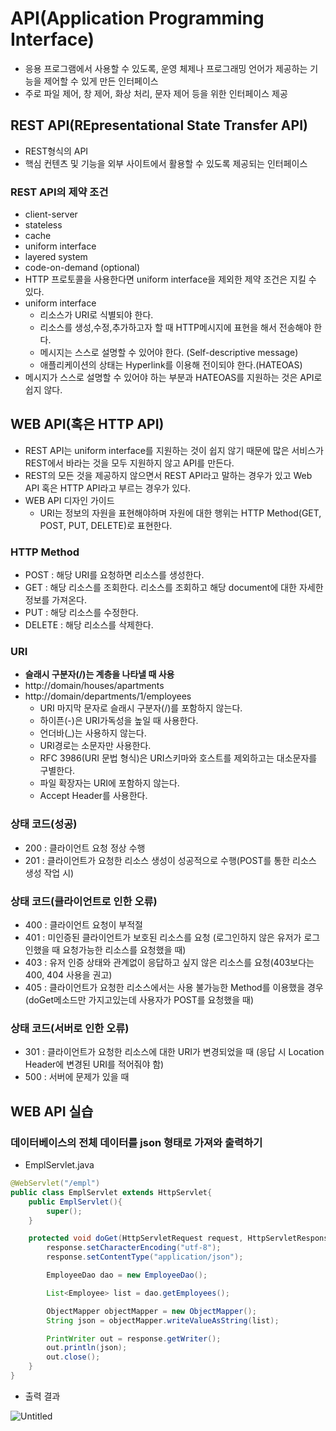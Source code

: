 # API(Application Programming Interface)

- 응용 프로그램에서 사용할 수 있도록, 운영 체제나 프로그래밍 언어가 제공하는 기능을 제어할 수 있게 만든 인터페이스
- 주로 파일 제어, 창 제어, 화상 처리, 문자 제어 등을 위한 인터페이스 제공

## REST API(REpresentational State Transfer API)

- REST형식의 API
- 핵심 컨텐츠 및 기능을 외부 사이트에서 활용할 수 있도록 제공되는 인터페이스

### REST API의 제약 조건

- client-server
- stateless
- cache
- uniform interface
- layered system
- code-on-demand (optional)
- HTTP 프로토콜을 사용한다면 uniform interface을 제외한 제약 조건은 지킬 수 있다.
- uniform interface
    - 리소스가 URI로 식별되야 한다.
    - 리소스를 생성,수정,추가하고자 할 때 HTTP메시지에 표현을 해서 전송해야 한다.
    - 메시지는 스스로 설명할 수 있어야 한다. (Self-descriptive message)
    - 애플리케이션의 상태는 Hyperlink를 이용해 전이되야 한다.(HATEOAS)
- 메시지가 스스로 설명할 수 있어야 하는 부분과 HATEOAS를 지원하는 것은 API로 쉽지 않다.

## WEB API(혹은 HTTP API)

- REST API는 uniform interface를 지원하는 것이 쉽지 않기 때문에 많은 서비스가 REST에서 바라는 것을 모두 지원하지 않고 API를 만든다.
- REST의 모든 것을 제공하지 않으면서 REST API라고 말하는 경우가 있고 Web API 혹은 HTTP API라고 부르는 경우가 있다.
- WEB API 디자인 가이드
    - URI는 정보의 자원을 표현해야하며 자원에 대한 행위는 HTTP Method(GET, POST, PUT, DELETE)로 표현한다.

### HTTP Method

- POST : 해당 URI를 요청하면 리소스를 생성한다.
- GET : 해당 리소스를 조회한다. 리소스를 조회하고 해당 document에 대한 자세한 정보를 가져온다.
- PUT : 해당 리소스를 수정한다.
- DELETE : 해당 리소스를 삭제한다.

### URI

- **슬래시 구분자(/)는 계층을 나타낼 때 사용**
- http://domain/houses/apartments
- http://domain/departments/1/employees
    - URI 마지막 문자로 슬래시 구분자(/)를 포함하지 않는다.
    - 하이픈(-)은 URI가독성을 높일 때 사용한다.
    - 언더바(_)는 사용하지 않는다.
    - URI경로는 소문자만 사용한다.
    - RFC 3986(URI 문법 형식)은 URI스키마와 호스트를 제외하고는 대소문자를 구별한다.
    - 파일 확장자는 URI에 포함하지 않는다.
    - Accept Header를 사용한다.

### 상태 코드(성공)

- 200 : 클라이언트 요청 정상 수행
- 201 : 클라이언트가 요청한 리소스 생성이 성공적으로 수행(POST를 통한 리소스 생성 작업 시)

### 상태 코드(클라이언트로 인한 오류)

- 400 : 클라이언트 요청이 부적절
- 401 : 미인증된 클라이언트가 보호된 리소스를 요청 (로그인하지 않은 유저가 로그인했을 때 요청가능한 리소스를 요청했을 때)
- 403 : 유저 인증 상태와 관계없이 응답하고 싶지 않은 리소스를 요청(403보다는 400, 404 사용을 권고)
- 405 : 클라이언트가 요청한 리소스에서는 사용 불가능한 Method를 이용했을 경우(doGet메소드만 가지고있는데 사용자가 POST를 요청했을 때)

### 상태 코드(서버로 인한 오류)

- 301 : 클라이언트가 요청한 리소스에 대한 URI가 변경되었을 때 (응답 시 Location Header에 변경된 URI를 적어줘야 함)
- 500 : 서버에 문제가 있을 때

## WEB API 실습

### 데이터베이스의 전체 데이터를 json 형태로 가져와 출력하기

- EmplServlet.java

```java
@WebServlet("/empl")
public class EmplServlet extends HttpServlet{
    public EmplServlet(){
        super();
    }

    protected void doGet(HttpServletRequest request, HttpServletResponse response) throws ServletException, IOException {
        response.setCharacterEncoding("utf-8");
        response.setContentType("application/json");

        EmployeeDao dao = new EmployeeDao();

        List<Employee> list = dao.getEmployees();

        ObjectMapper objectMapper = new ObjectMapper();
        String json = objectMapper.writeValueAsString(list);

        PrintWriter out = response.getWriter();
        out.println(json);
        out.close();
    }
}
```

- 출력 결과

![Untitled](https://prod-files-secure.s3.us-west-2.amazonaws.com/0ee43fab-2947-49b1-b42b-cf1eb07e56bc/0d8a6fd0-25e0-4078-999d-3f5679fabc18/Untitled.png)
